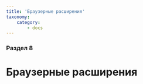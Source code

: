 ```yaml
---
title: 'Браузерные расширения'
taxonomy:
    category:
        - docs
---
```


### Раздел 8

# Браузерные расширения